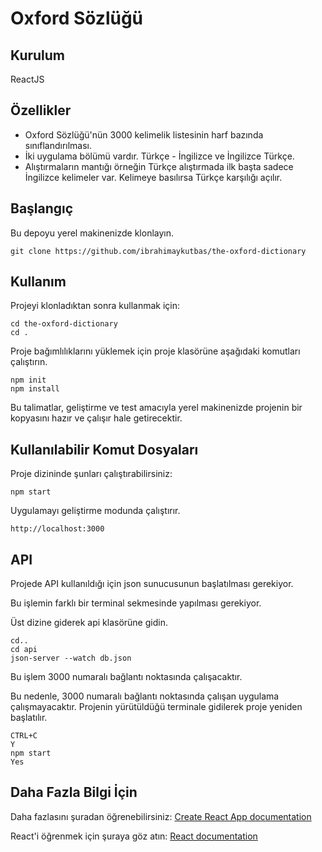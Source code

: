 # Oxford Sözlüğü

## Kurulum

ReactJS

## Özellikler

 - Oxford Sözlüğü'nün 3000 kelimelik listesinin harf bazında sınıflandırılması.
 - İki uygulama bölümü vardır. Türkçe - İngilizce ve İngilizce Türkçe.
 - Alıştırmaların mantığı örneğin Türkçe alıştırmada ilk başta sadece İngilizce kelimeler var. Kelimeye basılırsa Türkçe karşılığı açılır.

## Başlangıç

Bu depoyu yerel makinenizde klonlayın.

```
git clone https://github.com/ibrahimaykutbas/the-oxford-dictionary
```

## Kullanım

Projeyi klonladıktan sonra kullanmak için:

```
cd the-oxford-dictionary
cd .
```

Proje bağımlılıklarını yüklemek için proje klasörüne aşağıdaki komutları çalıştırın.

```
npm init
npm install
```

Bu talimatlar, geliştirme ve test amacıyla yerel makinenizde projenin bir kopyasını hazır ve çalışır hale getirecektir.

## Kullanılabilir Komut Dosyaları

Proje dizininde şunları çalıştırabilirsiniz:

```
npm start
```

Uygulamayı geliştirme modunda çalıştırır.

```
http://localhost:3000
```

## API

Projede API kullanıldığı için json sunucusunun başlatılması gerekiyor.

Bu işlemin farklı bir terminal sekmesinde yapılması gerekiyor.

Üst dizine giderek api klasörüne gidin.

```
cd..
cd api
json-server --watch db.json
```

Bu işlem 3000 numaralı bağlantı noktasında çalışacaktır.

Bu nedenle, 3000 numaralı bağlantı noktasında çalışan uygulama çalışmayacaktır. Projenin yürütüldüğü terminale gidilerek proje yeniden başlatılır.

```
CTRL+C
Y
npm start
Yes
```

## Daha Fazla Bilgi İçin
Daha fazlasını şuradan öğrenebilirsiniz: [Create React App documentation](https://create-react-app.dev/docs/getting-started/)

React'i öğrenmek için şuraya göz atın: [React documentation](https://reactjs.org/)
